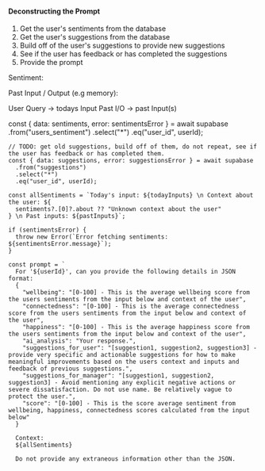 #### Deconstructing the Prompt
1. Get the user's sentiments from the database
2. Get the user's suggestions from the database
3. Build off of the user's suggestions to provide new suggestions
4. See if the user has feedback or has completed the suggestions
5. Provide the prompt

Sentiment:

Past Input / Output (e.g memory):

User Query -> todays Input
Past I/O -> past Input(s)


const { data: sentiments, error: sentimentsError } = await supabase
      .from("users_sentiment")
      .select("*")
      .eq("user_id", userId);

    // TODO: get old suggestions, build off of them, do not repeat, see if the user has feedback or has completed them.
    const { data: suggestions, error: suggestionsError } = await supabase
      .from("suggestions")
      .select("*")
      .eq("user_id", userId);

    const allSentiments = `Today's input: ${todayInputs} \n Context about the user: ${
      sentiments?.[0]?.about ?? "Unknown context about the user"
    } \n Past inputs: ${pastInputs}`;

    if (sentimentsError) {
      throw new Error(`Error fetching sentiments: ${sentimentsError.message}`);
    }

    const prompt = `
      For '${userId}', can you provide the following details in JSON format:
      {
        "wellbeing": "[0-100] - This is the average wellbeing score from the users sentiments from the input below and context of the user",
        "connectedness": "[0-100] - This is the average connectedness score from the users sentiments from the input below and context of the user",
        "happiness": "[0-100] - This is the average happiness score from the users sentiments from the input below and context of the user",
        "ai_analysis": "Your response.",
        "suggestions_for_user": "[suggestion1, suggestion2, suggestion3] - provide very specific and actionable suggestions for how to make meaningful improvements based on the users context and inputs and feedback of previous suggestions.",
        "suggestions_for_manager": "[suggestion1, suggestion2, suggestion3] - Avoid mentioning any explicit negative actions or severe dissatisfaction. Do not use name. Be relatively vague to protect the user.",
        "score": "[0-100] - This is the score average sentiment from wellbeing, happiness, connectedness scores calculated from the input below"
      }

      Context:
      ${allSentiments}

      Do not provide any extraneous information other than the JSON.